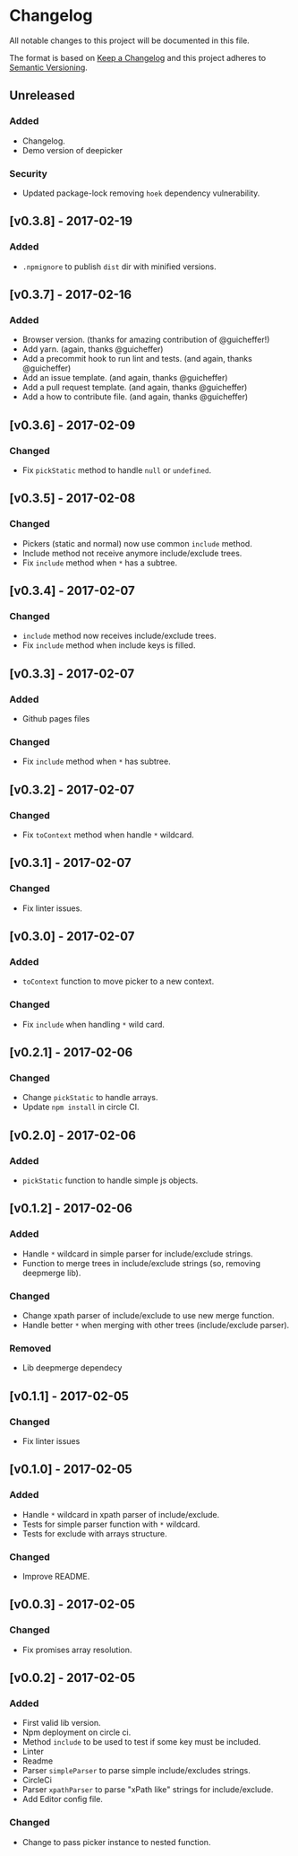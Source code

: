 # Changelog
All notable changes to this project will be documented in this file.

The format is based on [Keep a Changelog](http://keepachangelog.com/en/1.0.0/)
and this project adheres to [Semantic Versioning](http://semver.org/spec/v2.0.0.html).

## Unreleased

### Added
- Changelog.
- Demo version of deepicker

### Security
- Updated package-lock removing `hoek` dependency vulnerability.

## [v0.3.8] - 2017-02-19

### Added
- `.npmignore` to publish `dist` dir with minified versions.

## [v0.3.7] - 2017-02-16

### Added
- Browser version. (thanks for amazing contribution of @guicheffer!)
- Add yarn. (again, thanks @guicheffer)
- Add a precommit hook to run lint and tests. (and again, thanks @guicheffer)
- Add an issue template. (and again, thanks @guicheffer)
- Add a pull request template. (and again, thanks @guicheffer)
- Add a how to contribute file. (and again, thanks @guicheffer)

## [v0.3.6] - 2017-02-09

### Changed
- Fix `pickStatic` method to handle `null` or `undefined`.

## [v0.3.5] - 2017-02-08

### Changed
- Pickers (static and normal) now use common `include` method.
- Include method not receive anymore include/exclude trees.
- Fix `include` method when `*` has a subtree.

## [v0.3.4] - 2017-02-07

### Changed
- `include` method now receives include/exclude trees.
- Fix `include` method when include keys is filled.

## [v0.3.3] - 2017-02-07

### Added
- Github pages files

### Changed
- Fix `include` method when `*` has subtree.

## [v0.3.2] - 2017-02-07

### Changed
- Fix `toContext` method when handle `*` wildcard.

## [v0.3.1] - 2017-02-07

### Changed
- Fix linter issues.

## [v0.3.0] - 2017-02-07

### Added
- `toContext` function to move picker to a new context.

### Changed
- Fix `include` when handling `*` wild card.

## [v0.2.1] - 2017-02-06

### Changed
- Change `pickStatic` to handle arrays.
- Update `npm install` in circle CI.

## [v0.2.0] - 2017-02-06

### Added
- `pickStatic` function to handle simple js objects.

## [v0.1.2] - 2017-02-06

### Added
- Handle `*` wildcard in simple parser for include/exclude strings.
- Function to merge trees in include/exclude strings (so, removing deepmerge lib).

### Changed
- Change xpath parser of include/exclude to use new merge function.
- Handle better `*` when merging with other trees (include/exclude parser).

### Removed
- Lib deepmerge dependecy

## [v0.1.1] - 2017-02-05

### Changed
- Fix linter issues

## [v0.1.0] - 2017-02-05

### Added
- Handle `*` wildcard in xpath parser of include/exclude.
- Tests for simple parser function with `*` wildcard.
- Tests for exclude with arrays structure.

### Changed
- Improve README.

## [v0.0.3] - 2017-02-05

### Changed
- Fix promises array resolution.

## [v0.0.2] - 2017-02-05

### Added
- First valid lib version.
- Npm deployment on circle ci.
- Method `include` to be used to test if some key must be included.
- Linter
- Readme
- Parser `simpleParser` to parse simple include/excludes strings.
- CircleCi
- Parser `xpathParser` to parse "xPath like" strings for include/exclude.
- Add Editor config file.

### Changed
- Change to pass picker instance to nested function.
